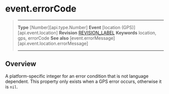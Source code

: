 
# event.errorCode

> --------------------- ------------------------------------------------------------------------------------------
> __Type__              [Number][api.type.Number]
> __Event__             [location (GPS)][api.event.location]
> __Revision__          [REVISION_LABEL](REVISION_URL)
> __Keywords__          location, gps, errorCode
> __See also__          [event.errorMessage][api.event.location.errorMessage]
> --------------------- ------------------------------------------------------------------------------------------

## Overview

A platform-specific integer for an error condition that is not language dependent. This property only exists when a GPS error occurs, otherwise it is `nil`.